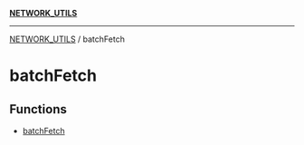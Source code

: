 [**NETWORK_UTILS**](../README.md)

***

[NETWORK_UTILS](../README.md) / batchFetch

# batchFetch

## Functions

- [batchFetch](functions/batchFetch.md)
